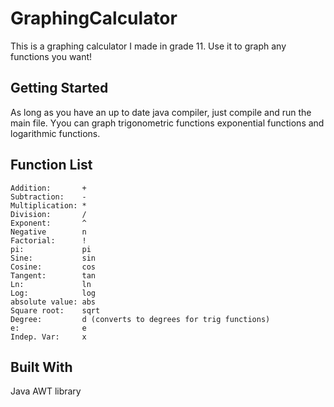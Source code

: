 # GraphingCalculator

This is a graphing calculator I made in grade 11. Use it to graph any functions you want!

## Getting Started

As long as you have an up to date java compiler, just compile and run the main file.
Yyou can graph trigonometric functions exponential functions and logarithmic functions.

## Function List

```
Addition:       +
Subtraction:    -
Multiplication: * 
Division:       /
Exponent:       ^
Negative        n
Factorial:      !
pi:             pi
Sine:           sin
Cosine:         cos
Tangent:        tan
Ln:             ln
Log:            log
absolute value: abs
Square root:    sqrt
Degree:         d (converts to degrees for trig functions)
e:              e
Indep. Var:     x   
```

## Built With

Java AWT library

